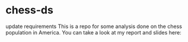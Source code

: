 # chess-ds

update requirements
This is a repo for some analysis done on the chess population in America. You can take a look at my report and slides here:
